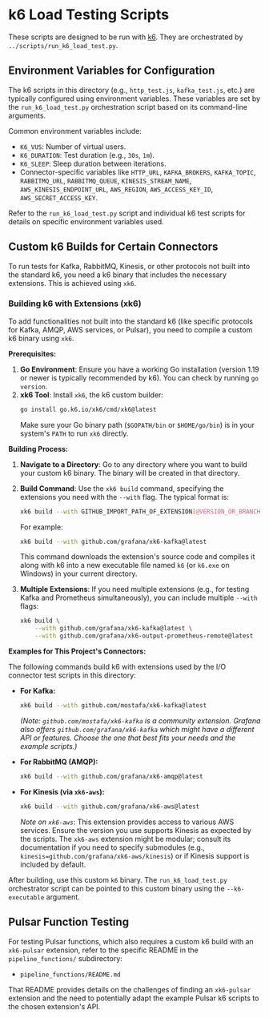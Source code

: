# k6 Load Testing Scripts

These scripts are designed to be run with [k6](https://k6.io/). They are orchestrated by `../scripts/run_k6_load_test.py`.

## Environment Variables for Configuration

The k6 scripts in this directory (e.g., `http_test.js`, `kafka_test.js`, etc.) are typically configured using environment variables. These variables are set by the `run_k6_load_test.py` orchestration script based on its command-line arguments.

Common environment variables include:
*   `K6_VUS`: Number of virtual users.
*   `K6_DURATION`: Test duration (e.g., `30s`, `1m`).
*   `K6_SLEEP`: Sleep duration between iterations.
*   Connector-specific variables like `HTTP_URL`, `KAFKA_BROKERS`, `KAFKA_TOPIC`, `RABBITMQ_URL`, `RABBITMQ_QUEUE`, `KINESIS_STREAM_NAME`, `AWS_KINESIS_ENDPOINT_URL`, `AWS_REGION`, `AWS_ACCESS_KEY_ID`, `AWS_SECRET_ACCESS_KEY`.

Refer to the `run_k6_load_test.py` script and individual k6 test scripts for details on specific environment variables used.

## Custom k6 Builds for Certain Connectors

To run tests for Kafka, RabbitMQ, Kinesis, or other protocols not built into the standard k6, you need a k6 binary that includes the necessary extensions. This is achieved using `xk6`.

### Building k6 with Extensions (xk6)

To add functionalities not built into the standard k6 (like specific protocols for Kafka, AMQP, AWS services, or Pulsar), you need to compile a custom k6 binary using `xk6`.

**Prerequisites:**

1.  **Go Environment**: Ensure you have a working Go installation (version 1.19 or newer is typically recommended by k6). You can check by running `go version`.
2.  **xk6 Tool**: Install `xk6`, the k6 custom builder:
    ```bash
    go install go.k6.io/xk6/cmd/xk6@latest
    ```
    Make sure your Go binary path (`$GOPATH/bin` or `$HOME/go/bin`) is in your system's `PATH` to run `xk6` directly.

**Building Process:**

1.  **Navigate to a Directory**: Go to any directory where you want to build your custom k6 binary. The binary will be created in that directory.
2.  **Build Command**: Use the `xk6 build` command, specifying the extensions you need with the `--with` flag. The typical format is:
    ```bash
    xk6 build --with GITHUB_IMPORT_PATH_OF_EXTENSION[@VERSION_OR_BRANCH]
    ```
    For example:
    ```bash
    xk6 build --with github.com/grafana/xk6-kafka@latest
    ```
    This command downloads the extension's source code and compiles it along with k6 into a new executable file named `k6` (or `k6.exe` on Windows) in your current directory.

3.  **Multiple Extensions**: If you need multiple extensions (e.g., for testing Kafka and Prometheus simultaneously), you can include multiple `--with` flags:
    ```bash
    xk6 build \
        --with github.com/grafana/xk6-kafka@latest \
        --with github.com/grafana/xk6-output-prometheus-remote@latest
    ```

**Examples for This Project's Connectors:**

The following commands build k6 with extensions used by the I/O connector test scripts in this directory:

*   **For Kafka:**
    ```bash
    xk6 build --with github.com/mostafa/xk6-kafka@latest
    ```
    *(Note: `github.com/mostafa/xk6-kafka` is a community extension. Grafana also offers `github.com/grafana/xk6-kafka` which might have a different API or features. Choose the one that best fits your needs and the example scripts.)*

*   **For RabbitMQ (AMQP):**
    ```bash
    xk6 build --with github.com/grafana/xk6-amqp@latest
    ```

*   **For Kinesis (via `xk6-aws`):**
    ```bash
    xk6 build --with github.com/grafana/xk6-aws@latest
    ```
    *Note on `xk6-aws`*: This extension provides access to various AWS services. Ensure the version you use supports Kinesis as expected by the scripts. The `xk6-aws` extension might be modular; consult its documentation if you need to specify submodules (e.g., `kinesis=github.com/grafana/xk6-aws/kinesis`) or if Kinesis support is included by default.

After building, use this custom `k6` binary. The `run_k6_load_test.py` orchestrator script can be pointed to this custom binary using the `--k6-executable` argument.

## Pulsar Function Testing

For testing Pulsar functions, which also requires a custom k6 build with an `xk6-pulsar` extension, refer to the specific README in the `pipeline_functions/` subdirectory:
- `pipeline_functions/README.md`

That README provides details on the challenges of finding an `xk6-pulsar` extension and the need to potentially adapt the example Pulsar k6 scripts to the chosen extension's API.
```
